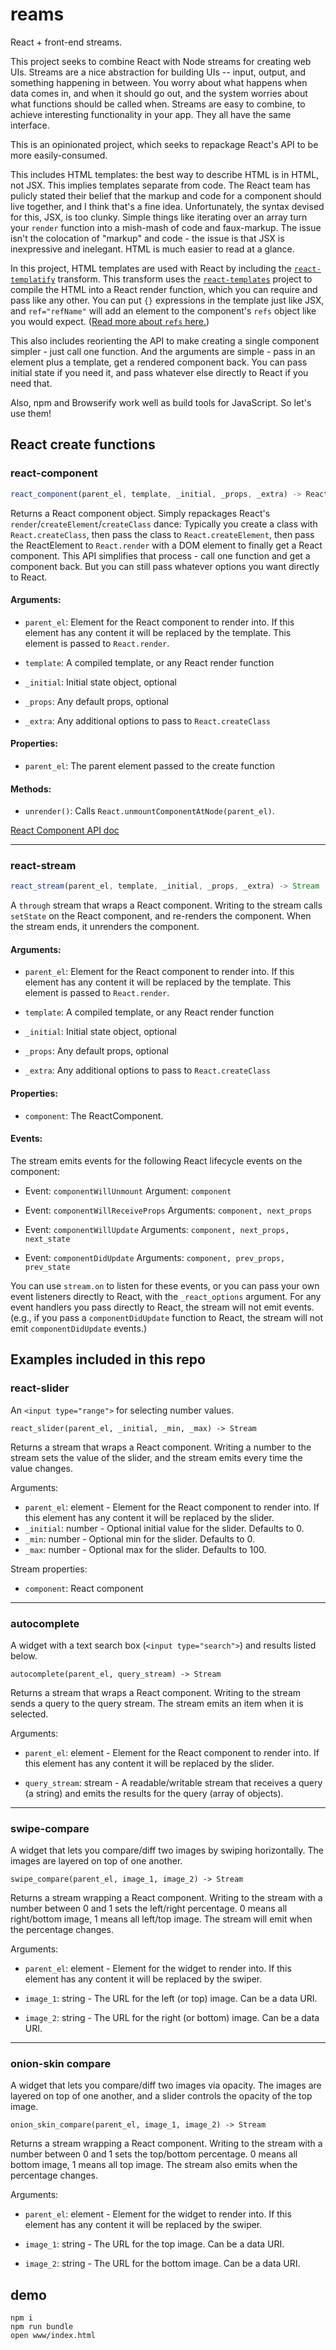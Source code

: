 # reams

React + front-end streams.

This project seeks to combine React with Node streams for creating web UIs. Streams are a nice abstraction for building UIs -- input, output, and something happening in between. You worry about what happens when data comes in, and when it should go out, and the system worries about what functions should be called when. Streams are easy to combine, to achieve interesting functionality in your app. They all have the same interface.

This is an opinionated project, which seeks to repackage React's API to be more easily-consumed.

This includes HTML templates: the best way to describe HTML is in HTML, not JSX. This implies templates separate from code. The React team has pulicly stated their belief that the markup and code for a component should live together, and I think that's a fine idea. Unfortunately, the syntax devised for this, JSX, is too clunky. Simple things like iterating over an array turn your `render` function into a mish-mash of code and faux-markup. The issue isn't the colocation of "markup" and code - the issue is that JSX is inexpressive and inelegant. HTML is much easier to read at a glance.

In this project, HTML templates are used with React by including the [`react-templatify`](https://github.com/gja/react-templatify) transform. This transform uses the [`react-templates`](https://github.com/wix/react-templates) project to compile the HTML into a React render function, which you can require and pass like any other. You can put `{}` expressions in the template just like JSX, and `ref="refName"` will add an element to the component's `refs` object like you would expect. ([Read more about `refs` here.](http://facebook.github.io/react/docs/more-about-refs.html))

This also includes reorienting the API to make creating a single component simpler - just call one function. And the arguments are simple - pass in an element plus a template, get a rendered component back. You can pass initial state if you need it, and pass whatever else directly to React if you need that.

Also, npm and Browserify work well as build tools for JavaScript. So let's use them!


## React create functions

### react-component

```javascript
react_component(parent_el, template, _initial, _props, _extra) -> ReactComponent
```

Returns a React component object. Simply repackages React's `render`/`createElement`/`createClass` dance: Typically you create a class with `React.createClass`, then pass the class to `React.createElement`, then pass the ReactElement to `React.render` with a DOM element to finally get a React component. This API simplifies that process - call one function and get a component back. But you can still pass whatever options you want directly to React.

#### Arguments:

- `parent_el`: Element for the React component to render into. If this
  element has any content it will be replaced by the template. This element is
  passed to `React.render`.

- `template`: A compiled template, or any React render function

- `_initial`: Initial state object, optional

- `_props`: Any default props, optional

- `_extra`: Any additional options to pass to `React.createClass`

#### Properties:

- `parent_el`: The parent element passed to the create function

#### Methods:

- `unrender()`: Calls `React.unmountComponentAtNode(parent_el)`.


[React Component API doc](http://facebook.github.io/react/docs/component-api.html)

----

### react-stream

```javascript
react_stream(parent_el, template, _initial, _props, _extra) -> Stream
```

A `through` stream that wraps a React component. Writing to the stream calls `setState` on the React component, and re-renders the component. When the stream ends, it unrenders the component.

#### Arguments:

- `parent_el`: Element for the React component to render into. If this element has any content it will be replaced by the template. This element is passed to `React.render`.

- `template`: A compiled template, or any React render function

- `_initial`: Initial state object, optional

- `_props`: Any default props, optional

- `_extra`: Any additional options to pass to `React.createClass`

#### Properties:

- `component`: The ReactComponent.

#### Events: 

The stream emits events for the following React lifecycle events on the component:

- Event: `componentWillUnmount` Argument: `component`

- Event: `componentWillReceiveProps` Arguments: `component, next_props`

- Event: `componentWillUpdate` Arguments: `component, next_props, next_state`

- Event: `componentDidUpdate` Arguments: `component, prev_props, prev_state`


You can use `stream.on` to listen for these events, or you can pass your own event listeners directly to React, with the `_react_options` argument. For any event handlers you pass directly to React, the stream will not emit events. (e.g., if you pass a `componentDidUpdate` function to React, the stream will not emit `componentDidUpdate` events.)


## Examples included in this repo

### react-slider

An `<input type="range">` for selecting number values.

`react_slider(parent_el, _initial, _min, _max) -> Stream`

Returns a stream that wraps a React component. Writing a number to the stream sets the value of the slider, and the stream emits every time the value changes.

Arguments:

- `parent_el`: element - Element for the React component to render into. If this element has any content it will be replaced by the slider.
- `_initial`: number - Optional initial value for the slider. Defaults to 0.
- `_min`: number - Optional min for the slider. Defaults to 0.
- `_max`: number - Optional max for the slider. Defaults to 100.

Stream properties:

- `component`: React component

----

### autocomplete

A widget with a text search box (`<input type="search">`) and results listed below.

`autocomplete(parent_el, query_stream) -> Stream`

Returns a stream that wraps a React component. Writing to the stream sends a query to the query stream. The stream emits an item when it is selected.

Arguments:

- `parent_el`: element - Element for the React component to render into. If this element has any content it will be replaced by the slider.

- `query_stream`: stream - A readable/writable stream that receives a query (a string) and emits the results for the query (array of objects).

----

### swipe-compare

A widget that lets you compare/diff two images by swiping horizontally. The images are layered on top of one another.

`swipe_compare(parent_el, image_1, image_2) -> Stream`

Returns a stream wrapping a React component. Writing to the stream with a number between 0 and 1 sets the left/right percentage. 0 means all right/bottom image, 1 means all left/top image. The stream will emit when the percentage changes.

Arguments:

- `parent_el`: element - Element for the widget to render into. If this element has any content it will be replaced by the swiper.

- `image_1`: string - The URL for the left (or top) image. Can be a data URI.

- `image_2`: string - The URL for the right (or bottom) image. Can be a data URI.

----

### onion-skin compare

A widget that lets you compare/diff two images via opacity. The images are layered on top of one another, and a slider controls the opacity of the top image.

`onion_skin_compare(parent_el, image_1, image_2) -> Stream`

Returns a stream wrapping a React component. Writing to the stream with a number between 0 and 1 sets the top/bottom percentage. 0 means all bottom image, 1 means all top image. The stream also emits when the percentage changes.

Arguments:

- `parent_el`: element - Element for the widget to render into. If this element has any content it will be replaced by the swiper.

- `image_1`: string - The URL for the top image. Can be a data URI.

- `image_2`: string - The URL for the bottom image. Can be a data URI.

## demo

```
npm i
npm run bundle
open www/index.html
```
